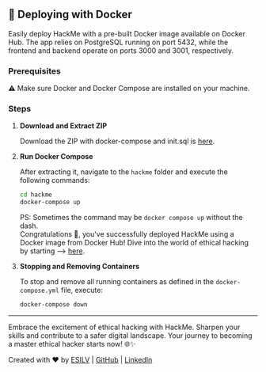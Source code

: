 ## 🐳 Deploying with Docker

Easily deploy HackMe with a pre-built Docker image available on Docker Hub. The app relies on PostgreSQL running on port 5432, while the frontend and backend operate on ports 3000 and 3001, respectively.

### Prerequisites

⚠️ Make sure Docker and Docker Compose are installed on your machine.

### Steps

1. **Download and Extract ZIP**
  
    Download the ZIP with docker-compose and init.sql is [here](https://github.com/GuillaumeDorschner/HackMe/releases/download/docker-compose/hackme.zip).
    

2. **Run Docker Compose**

    After extracting it, navigate to the `hackme` folder and execute the following commands:
    ```bash
    cd hackme
    docker-compose up
    ```

    PS: Sometimes the command may be `docker compose up` without the dash.
    </br>
    Congratulations 🎉, you've successfully deployed HackMe using a Docker image from Docker Hub! Dive into the world of ethical hacking by starting --> [here](Documentation/hack.md).
    </br>

3. **Stopping and Removing Containers**

    To stop and remove all running containers as defined in the `docker-compose.yml` file, execute:
    ```bash
    docker-compose down
    ```

---

Embrace the excitement of ethical hacking with HackMe. Sharpen your skills and contribute to a safer digital landscape. Your journey to becoming a master ethical hacker starts now! 🌐✨

Created with ❤️ by [ESILV](https://www.esilv.fr/) | [GitHub](https://github.com/GuillaumeDorschner) | [LinkedIn](https://www.linkedin.com/in/guillaume-dorschner/)

